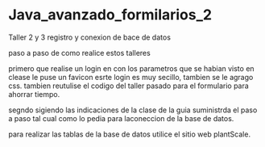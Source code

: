 # Java_avanzado_formilarios_2


Taller 2 y 3 registro y conexion de bace de datos 

paso a paso de como realice estos talleres 

primero que realise un login en con los parametros que se habian visto en clease le puse un favicon esrte login es muy secillo, tambien se le agrago css.
tambien reutulise el codigo del taller pasado para el formulario para ahorrar tiempo.

segndo sigiendo las indicaciones de la clase de la guia suministrda el paso a paso tal cual como lo pedia para laconeccion de la base de datos.

para realizar las tablas de la base de datos utilice el sitio web plantScale.




